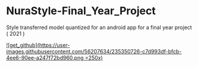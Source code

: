 # NuraStyle-Final_Year_Project
Style transferred model quantized for an android app for a final year project ( 2021 )



[![get_github](https://user-images.githubusercontent.com/56207634/235350726-c7d993df-bfcb-4ee6-90ee-a247f72bd960.png =250x)](https://github.com/UsamaKenway/NuraStyle-Final_Year_Project/releases)
